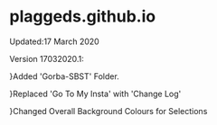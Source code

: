 # plaggeds.github.io
Updated:17 March 2020

Version 17032020.1:

}Added 'Gorba-SBST' Folder.

}Replaced 'Go To My Insta' with 'Change Log'

}Changed Overall Background Colours for Selections
